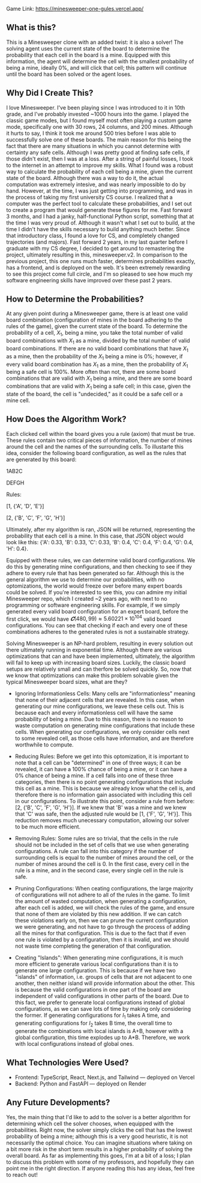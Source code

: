 Game Link: https://minesweeper-one-gules.vercel.app/

## What is this? 

This is a Minesweeper clone with an added twist: it is also a solver! The solving agent uses the current state of the board to determine the probability that each cell in the board is a mine. Equipped with this information, the agent will determine the cell with the smallest probability of being a mine, ideally 0%, and will click that cell; this pattern will continue until the board has been solved or the agent loses. 

## Why Did I Create This? 

I love Minesweeper. I've been playing since I was introduced to it in 10th grade, and I've probably invested ~1000 hours into the game. I played the classic game modes, but I found myself most often playing a custom game mode, specifically one with 30 rows, 24 columns, and 200 mines. Although it hurts to say, I think it took me around 500 tries before I was able to successfully solve one of these boards. The main reason for this being the fact that there are many situations in which you cannot determine with certainty any safe cells. Although I was pretty good at finding safe cells, if those didn't exist, then I was at a loss. After a string of painful losses, I took to the internet in an attempt to improve my skills. What I found was a robust way to calculate the probability of each cell being a mine, given the current state of the board. Although there was a way to do it, the actual computation was extremely intesive, and was nearly impossible to do by hand. However, at the time, I was just getting into programming, and was in the process of taking my first university CS course. I realized that a computer was the perfect tool to calculate these probabilities, and I set out to create a program that would generate these figures for me. Fast forward 3 months, and I had a janky, half-functional Python script, something that at the time I was very proud of. Although it wasn't what I set out to build, at the time I didn't have the skills necessary to build anything much better. Since that introductory class, I found a love for CS, and completely changed trajectories (and majors). Fast forward 2 years, in my last quarter before I graduate with my CS degree, I decided to get around to remastering the project, ultimately resulting in this, minesweeper.v2. In comparison to the previous project, this one runs much faster, determines probabilities exactly, has a frontend, and is deployed on the web. It's been extremely rewarding to see this project come full circle, and I'm so pleased to see how much my software engineering skills have improved over these past 2 years. 

## How to Determine the Probabilities?

At any given point during a Minesweeper game, there is at least one valid board combination (configuration of mines in the board adhering to the rules of the game), given the current state of the board. To determine the probability of a cell, $X_1$, being a mine, you take the total number of valid board combinations with $X_1$ as a mine, divided by the total number of valid board combinations. If there are no valid board combinations that have $X_1$ as a mine, then the probability of the $X_1$ being a mine is 0%; however, if every valid board combination has $X_1$ as a mine, then the probability of $X_1$ being a safe cell is 100%. More often than not, there are some board combinations that are valid with $X_1$ being a mine, and there are some board combinations that are valid with $X_1$ being a safe cell; in this case, given the state of the board, the cell is "undecided," as it could be a safe cell or a mine cell. 

## How Does the Algorithm Work? 

Each clicked cell within the board gives you a rule (axiom) that must be true. These rules contain two critical pieces of information, the number of mines around the cell and the names of the surrounding cells. To illustarte this idea, consider the following board configuration, as well as the rules that are generated by this board: 

1AB2C

DEFGH

Rules: 

[1, {'A', 'D', 'E'}]

[2, {'B', 'C', 'F', 'G', 'H'}]

Ultimately, after my algorithm is ran, JSON will be returned, representing the probability that each cell is a mine. In this case, that JSON object would look like this: {'A': 0.33, 'B': 0.33, 'C': 0.33, 'B': 0.4, 'C': 0.4, 'F': 0.4, 'G': 0.4, 'H': 0.4}. 

Equipped with these rules, we can determine valid board configurations. We do this by generating mine configurations, and then checking to see if they adhere to every rule that has been generated so far. Although this is the general algorithm we use to determine our probabilities, with no optomizations, the world would freeze over before many expert boards could be solved. If you're interested to see this, you can admire my initial Minesweeper repo, which I created ~2 years ago, with next to no programming or software engineering skills. For example, if we simply generated every valid board configuration for an expert board, before the first click, we would have $𝑪(480, 99) \approx 5.60221 \times 10^{104}$ valid board configurations. You can see that checking if each and every one of these combinations adheres to the generated rules is not a sustainable strategy. 

Solving Minesweeper is an NP-hard problem, resulting in every solution out there ultimately running in exponential time. Although there are various optimizations that can and have been implemented, ultimately, the algorithm will fail to keep up with increasing board sizes. Luckily, the classic board setups are relatively small and can therfore be solved quickly. So, now that we know that optimizations can make this problem solvable given the typical Minesweeper board sizes, what are they? 

- Ignoring Informationless Cells: Many cells are "informationless" meaning that none of their adjacent cells that are revealed. In this case, when generating our mine configurations, we leave these cells out. This is because each and every informationless cell will have the same probability of being a mine. Due to this reason, there is no reason to waste computation on generating mine configurations that include these cells. When generating our configurations, we only consider cells next to some revealed cell, as those cells have information, and are therefore worthwhile to compute.
  
- Reducing Rules: Before we get into this optomization, it is important to note that a cell can be "determined" in one of three ways; it can be revealed, it can have a 100% chance of being a mine, or it can have a 0% chance of being a mine. If a cell falls into one of these three categories, then there is no point generating configurations that include this cell as a mine. This is because we already know what the cell is, and therefore there is no information gain associated with including this cell in our configurations. To illustrate this point, consider a rule from before: [2, {'B', 'C', 'F', 'G', 'H'}]. If we knew that 'B' was a mine and we knew that 'C' was safe, then the adjusted rule would be [1, {'F', 'G', 'H'}]. This reduction removes much unecessary computation, allowing our solver to be much more efficient. 

  
- Removing Rules: Some rules are so trivial, that the cells in the rule should not be included in the set of cells that we use when generating configurations. A rule can fall into this category if the number of surrounding cells is equal to the number of mines around the cell, or the number of mines around the cell is 0. In the first case, every cell in the rule is a mine, and in the second case, every single cell in the rule is safe.
  
- Pruning Configurations: When ceating configurations, the large majority of configurations will not adhere to all of the rules in the game. To limit the amount of wasted computation, when generating a configuration, after each cell is added, we will check the rules of the game, and ensure that none of them are violated by this new addition. If we can catch these violations early on, then we can prune the current configuration we were generating, and not have to go through the process of adding all the mines for that configuration. This is due to the fact that if even one rule is violated by a configuration, then it is invalid, and we should not waste time completing the generation of that configuration.
  
- Creating "Islands": When generating mine configurations, it is much more efficient to generate various local configurations than it is to generate one large configuration. This is because if we have two "islands" of information, i.e. groups of cells that are not adjacent to one another, then neither island will provide information about the other. This is because the valid configurations in one part of the board are independent of valid configurations in other parts of the board. Due to this fact, we prefer to generate local configurations instead of global configurations, as we can save lots of time by making only considering the former. If generating configurations for $I_1$ takes A time, and generating configurations for $I_2$ takes B time, the overall time to generate the combinations with local islands is A+B, however with a global configuration, this time explodes up to A*B. Therefore, we work with local configurations instead of global ones. 

## What Technologies Were Used? 
- Frontend: TypeScript, React, Next.js, and Tailwind — deployed on Vercel
- Backend: Python and FastAPI — deployed on Render

## Any Future Developments? 

Yes, the main thing that I'd like to add to the solver is a better algorithm for determining which cell the solver chooses, when equipped with the probabilities. Right now, the solver simply clicks the cell that has the lowest probability of being a mine; although this is a very good heuristic, it is not necessarily the optimal choice. You can imagine situations where taking on a bit more risk in the short term results in a higher probability of solving the overall board. As far as implementing this goes, I'm at a bit of a loss; I plan to discuss this problem with some of my professors, and hopefully they can point me in the right direction. If anyone reading this has any ideas, feel free to reach out! 

